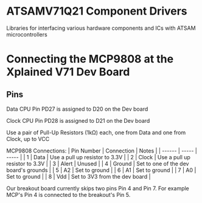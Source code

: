# ATSAMV71Q21 Component Drivers

Libraries for interfacing various hardware components and ICs with ATSAM microcontrollers

# Connecting the MCP9808 at the Xplained V71 Dev Board

## Pins 

Data CPU Pin PD27 is assigned to D20 on the Dev board

Clock CPU Pin PD28 is assigned to D21 on the Dev board

Use a pair of Pull-Up Resistors (1kΩ) each, one from Data and one from Clock, up to VCC

MCP9808 Connections:
| Pin Number | Connection | Notes |
| ------ | ----- | ----- |
| 1 | Data | Use a pull up resistor to 3.3V |
| 2 | Clock | Use a pull up resistor to 3.3V |
| 3 | Alert | Unused |
| 4 | Ground | Set to one of the dev board's grounds |
| 5 | A2 | Set to ground |
| 6 | A1 | Set to ground |
| 7 | A0 | Set to ground |
| 8 | Vdd | Set to 3V3 from the dev board |

Our breakout board currently skips two pins Pin 4 and Pin 7. For example MCP's Pin 4 is connected to the breakout's Pin 5. 
